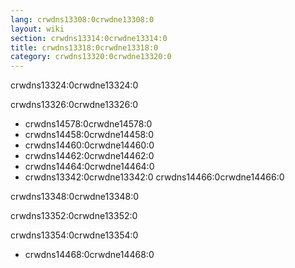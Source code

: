 ```yaml
---
lang: crwdns13308:0crwdne13308:0
layout: wiki
section: crwdns13314:0crwdne13314:0
title: crwdns13318:0crwdne13318:0
category: crwdns13320:0crwdne13320:0
---
```


crwdns13324:0crwdne13324:0

crwdns13326:0crwdne13326:0
- crwdns14578:0crwdne14578:0
- crwdns14458:0crwdne14458:0
- crwdns14460:0crwdne14460:0
- crwdns14462:0crwdne14462:0
- crwdns14464:0crwdne14464:0
- crwdns13342:0crwdne13342:0 crwdns14466:0crwdne14466:0

crwdns13348:0crwdne13348:0

crwdns13352:0crwdne13352:0

crwdns13354:0crwdne13354:0
- crwdns14468:0crwdne14468:0
